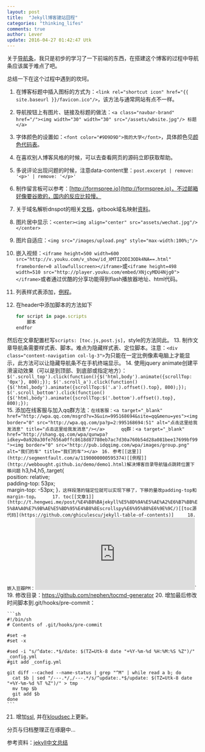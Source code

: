 ```yaml
---
layout: post
title:  "Jekyll博客建站囧程"
categories: "thinking_lifes"
comments: true
author: Lever
update: 2016-04-27 01:42:47 Utk
---
```

关于[导航条][导航条]，我只是初步的学习了一下前端的东西，在搭建这个博客的过程中导航条应该属于难点了吧。

总结一下在这个过程中遇到的坎坷。

1. 在博客标题中插入图标的方式为：`<link rel="shortcut icon" href="{{ site.baseurl }}/favicon.ico"/>`，该方法与通常网站有点不一样。
2. 导航按钮上有图片、链接及标题的做法：`<a class="navbar-brand" href="/"><img width="30" width="30" src="/assets/wbsite.jpg"/> 标题 </a>`
3. 字体颜色的设置如：`<font color="#9D9D9D">我的大学</font>`，具体颜色见[颜色代码表](http://www.qqai.net/tool/yansedaima/)。

	<!--more-->
4. 在喜欢别人博客风格的时候，可以去查看网页的源码立即获取帮助。
5. 多说评论出现问题的时候，注意data-content里：`post.excerpt | remove: '<p>' | remove: '</p>'`
6. 制作留言板可以参考：[http://formspree.io](http://formspree.io)，不过邮箱好像要谷歌的，国内的反应比较慢。
7. 关于域名解析dnspot的相关[文档](http://www.dute.me/godaddy-dns-setting.html)，gitbook域名映射[资料](https://help.gitbook.com/platform/domains.html)。
8. 图片居中显示：`<center><img align="center" src="assets/wechat.jpg"/></center>`
9. 图片自适应：`<img src="/images/upload.png" style="max-width:100%;"/>`
10. 嵌入视频：`<iframe height=500 width=600 src="http://v.youku.com/v_show/id_XMTI2ODI3ODk4NA==.html" frameborder=0 allowfullscreen></iframe>`或`<iframe height=498 width=510 src="http://player.youku.com/embed/XNjcyMDU4Njg0"></iframe>`或者通过优酷的分享功能得到flash播放器地址、html代码。
11. 列表样式表添加，[例程](http://www.w3school.com.cn/tiy/t.asp?f=csse_list-style-type_all)。
12. 在header中添加脚本的方法如下

	```js
	for script in page.scripts
		脚本
	endfor
	```  
然后在文章配置栏写`scripts: [toc.js,post.js]`，style的方法同此。
13. 制作文章导航条需要样式表、脚本。难点为隐藏样式表、定位脚本。注意：`<div class="content-navigation col-lg-3">`为只能在一定比例像素电脑上才能显示，此方法可以让隐藏导航条不在手机终端显示。
14. 使用jquery animate创建平滑滚动效果（可以是到顶部、到底部或指定地方）：`
  $('.scroll_top').click(function(){$('html,body').animate({scrollTop: '0px'}, 800);});
  $('.scroll_a').click(function(){$('html,body').animate({scrollTop:$('.a').offset().top}, 800);});
  $('.scroll_bottom').click(function(){$('html,body').animate({scrollTop:$('.bottom').offset().top}, 800);});`      
15. 添加在线客服与加入qq群方法：`在线客服：<a target="_blank" href="http://wpa.qq.com/msgrd?v=3&uin=995168694&site=qq&menu=yes"><img border="0" src="http://wpa.qq.com/pa?p=2:995168694:51" alt="点击这里给我发消息" title="点击这里给我发消息"/></a>     
qq群：<a target="_blank" href="http://shang.qq.com/wpa/qunwpa?idkey=0a920a30fe7656a0ffc8618d87780eb7ac7d30a760b54d28a081bee17699bf99"><img border="0" src="http://pub.idqqimg.com/wpa/images/group.png" alt="我们的车" title="我们的车"></a>`
</script>`
16. 参考[[这里]](http://segmentfault.com/a/1190000000595374)[[例程]](http://webbought.github.io/demo/demo1.html)解决博客目录导航锚点跳转位置下移问题`
	h3,h4,h5,.target{    
	position: relative;    
	padding-top: 53px;    
	margin-top: -53px;
	}`，这样段落的锚定位就可以实现下移了，下移的量改padding-top和margin-top。    
17. toc[[文章1]](http://t.hengwei.me/post/%E4%B8%BAjekyll%E5%8D%9A%E5%AE%A2%E6%B7%BB%E5%8A%A0%E7%9B%AE%E5%BD%95%E4%B8%8Escrollspy%E6%95%88%E6%9E%9C/)[[toc源代码](https://github.com/ghiculescu/jekyll-table-of-contents)]    
18. 嵌入豆瓣PM：`<iframe name="iframe_canvas" src="http://douban.fm/partner/baidu/doubanradio" scrolling="no" frameborder="0" width="420" height="190"></iframe>`
19. 修改目录：https://github.com/nephen/tocmd-generator
20. 增加最后修改时间脚本到.git/hooks/pre-commit：   

	```sh
	#!/bin/sh
	# Contents of .git/hooks/pre-commit

	#set -e
	#set -x

	#sed -i "s/^date:.*$/date: $(TZ=Utk-8 date "+%Y-%m-%d %H:%M:%S %Z")/" _config.yml
	#git add _config.yml

	git diff --cached --name-status | grep "^M" | while read a b; do
	  cat $b | sed "/---.*/,/---.*/s/^update:.*$/update: $(TZ=Utk-8 date "+%Y-%m-%d %T %Z")/" > tmp
	  mv tmp $b
	  git add $b
	done
	```
21. 增加[ssl](https://www.startssl.com), 并在[kloudsec](https://kloudsec.com)上更新。

<!--more-->
分页与归档整理正在琢磨中...

[导航条]:(http://www.blog.csdn.net/a316212802/article/details/25004549)

参考资料：[jekyll中文总结](http://blog.csdn.net/maoxunxing/article/details/40479753)